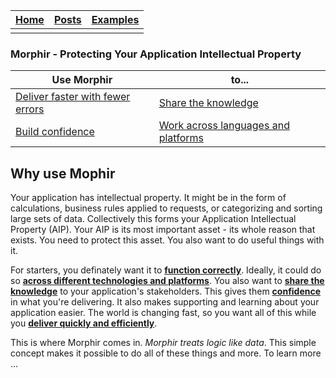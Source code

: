 [Home](/index) | [Posts](posts) | [Examples](../morphir-examples/)
-----|------|------
 | | 

### **Morphir** - Protecting Your Application Intellectual Property

Use Morphir | to...  
-----|-----
[Deliver faster with fewer errors](./deliver_faster_with_fewer_errors) | [Share the knowledge](./share_the_knowledge)
[Build confidence](./build_confidence) | [Work across languages and platforms](./work_across_languages_and_platforms)


## Why use Mophir
Your application has intellectual property. It might be in the form of calculations, business rules applied to requests, or categorizing and sorting large sets of data.  Collectively this forms your Application Intellectual Property (AIP).  Your AIP is its most important asset - its whole reason that exists.  You need to protect this asset.  You also want to do useful things with it.  

For starters, you definately want it to **[function correctly](./function_correctly)**.  Ideally, it could do so **[across different technologies and platforms](./work_across_languages_and_platforms)**.  You also want to **[share the knowledge](./share_the_knowledge)** to your application's stakeholders. This gives them **[confidence](./build_confidence)** in what you're delivering.  It also makes supporting and learning about your application easier.  The world is changing fast, so you want all of this while you **[deliver quickly and efficiently](./development_automation)**.  

This is where Morphir comes in.  *Morphir treats logic like data*.  This simple concept makes it possible to do all of these things and more.  To learn more ...

